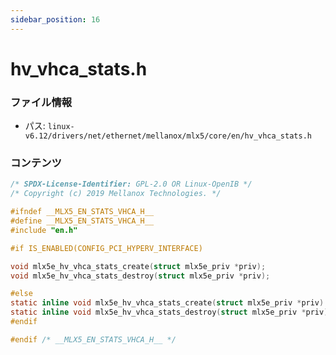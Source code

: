 ```yaml
---
sidebar_position: 16
---
```

# hv_vhca_stats.h

### ファイル情報

- パス: `linux-v6.12/drivers/net/ethernet/mellanox/mlx5/core/en/hv_vhca_stats.h`

### コンテンツ

```h
/* SPDX-License-Identifier: GPL-2.0 OR Linux-OpenIB */
/* Copyright (c) 2019 Mellanox Technologies. */

#ifndef __MLX5_EN_STATS_VHCA_H__
#define __MLX5_EN_STATS_VHCA_H__
#include "en.h"

#if IS_ENABLED(CONFIG_PCI_HYPERV_INTERFACE)

void mlx5e_hv_vhca_stats_create(struct mlx5e_priv *priv);
void mlx5e_hv_vhca_stats_destroy(struct mlx5e_priv *priv);

#else
static inline void mlx5e_hv_vhca_stats_create(struct mlx5e_priv *priv) {}
static inline void mlx5e_hv_vhca_stats_destroy(struct mlx5e_priv *priv) {}
#endif

#endif /* __MLX5_EN_STATS_VHCA_H__ */

```
